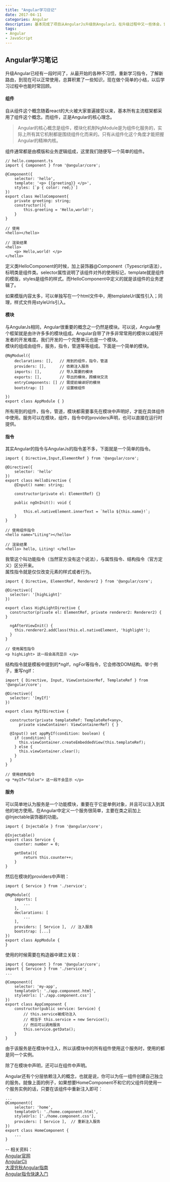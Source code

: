 ```yaml
---
title: "Angular学习日记"
date: 2017-04-11
categories: Angular
description: 基本完成了项目从AngularJs升级到Angular2。在升级过程中又一些体会，记录一下。
tags: 
- Angular
- JavaScript
---
```


## Angular学习笔记  
升级Angular已经有一段时间了，从最开始的各种不习惯，重新学习指令，了解新路由，到现在可以正常使用，总算积累了一些知识，现在做个简单的小结，以后学习过程中也能时常回顾。  
#### 组件  
自从组件这个概念随着react的大火被大家普遍接受以来，基本所有主流框架都采用了组件这个概念。而组件，正是Angular的核心理念。  
>Angular的核心概念是组件，模块化机制NgModule是为组件化服务的，实际上所有其它机制都是围绕组件化而来的。只有从组件化这个角度才能把握Angular的精神内核。  

组件通常都是由模版和业务逻辑组成，这里我们随便写一个简单的组件。  

```
// hello.component.ts 
import { Component } from '@angular/core';

@Component({              
    selector: 'hello',
    template: '<p> {{greeting}} </p>',
    styles: [`p { color: red;}`]
})
export class HelloComponent{
    private greeting: string;
    constructor(){
        this.greeting = 'Hello,world!';
    }
}

// 使用
<hello></hello>

// 渲染结果
<hello>
    <p> Hello,world! </p> 
</hello> 
```

定义类HelloComponent的时候，加上装饰器@Component（Typescript语法），标明类是组件类。selector属性说明了该组件对外的使用标记，template就是组件的模版，styles是组件的样式。而HelloComponent中定义的就是该组件的业务逻辑了。

如果模版内容太多，可以单独写在一个html文件中，用templateUrl属性引入；同理，样式文件用styleUrls引入。  

#### 模块  
与AngularJs相同，Angular很重要的概念之一仍然是模块。可以说，Angular整个框架就是由许许多多的模块组成。Angular自带了许多非常常用的模块以减轻开发者的开发难度。我们开发的一个完整单元也是一个模块。  
模块的组成由组件，服务，指令，管道等等组成。下面是一个简单的模块。

```
@NgModuel({
    declarations: [],   // 用到的组件，指令，管道
    providers: [],      // 依赖注入服务 
    imports: [],        // 导入需要的模块
    exports: [],        // 导出的模块，跨模块交流
    entryComponents: [] // 需提前编译好的模块
    bootstrap: []       // 设置根组件
    
})
export class AppModule { }
```
所有用到的组件，指令，管道，模块都需要事先在模块中声明好，才能在具体组件中使用。服务可以在模块，组件，指令中的providers声明，也可以直接在运行时提供。  

#### 指令
其实Angular的指令与AngularJs的指令差不多，下面就是一个简单的指令。

```
import { Directive,Input,ElementRef } from '@angular/core';

@Directive({
    selector: 'hello'
})
export class HelloDirective { 
    @Input() name: string;

    constructor(private el: ElementRef) {}

    public ngOnInit(): void {
        
        this.el.nativeElement.innerText = `hello ${this.name}!`;
    }
}

// 使用组件指令
<hello name="Liting"></hello>

// 渲染结果
<hello> hello, Liting! </hello>
```

我管这个叫功能指令（当然官方没有这个说法），与属性指令、结构指令（官方定义）区分开来。  
属性指令就是仅仅改变元素的样式或者行为。  

```
import { Directive, ElementRef, Renderer2 } from '@angular/core';  

@Directive({   
  selector: '[highLight]'  
})  

export class HighLightDirective {    
  constructor(private el: ElementRef, private renderer2: Renderer2) { }    
  
  ngAfterViewInit() {   
    this.renderer2.addClass(this.el.nativeElement, 'highlight');   
  }  
}

// 使用属性指令
<p highLight> 这一段会高亮显示 </p>
```

结构指令就是模板中提到的*ngIf，ngFor等指令，它会修改DOM结构。举个例子，重写ngIf：
```
import { Directive, Input, ViewContainerRef, TemplateRef } from '@angular/core';   

@Directive({   
  selector: '[myIf]'  
})  

export class MyIfDirective {    

  constructor(private templateRef: TemplateRef<any>,   
      private viewContainer: ViewContainerRef) { }   

  @Input() set appMyIf(condition: boolean) {   
    if (condition) {   
      this.viewContainer.createEmbeddedView(this.templateRef);   
    } else {   
      this.viewContainer.clear();   
    }   
  }  
}  

// 使用结构指令
<p *myIf="false"> 这一段不会显示 </p>
```


#### 服务  

可以简单地认为服务是一个功能模块，重要在于它是单例对象，并且可以注入到其他的地方使用。在Angular中定义一个服务很简单，主要在类之前加上@Injectable装饰器的功能。  

```
import { Injectable } from '@angular/core';  

@Injectable() 
export class Service {
    counter: number = 0;
    
    getData(){
        return this.counter++;
    }
}
```
然后在模块的providers中声明：  

```
import { Service } from './service';

@NgModule({
    imports: [
        ...
    ],
    declarations: [
        ...
    ],
    providers: [ Service ],  // 注入服务
    bootstrap: [...]
})
export class AppModule {
}
```
使用的时候需要在构造器中建立关联：

```
import { Component } from '@angular/core'; 
import { Service } from './service';
...

@Component({
    selector: 'my-app',
    templateUrl: './app.component.html',
    styleUrls: ['./app.component.css']
})
export class AppComponent {
    constructor(public service: Service) {
        // this.service被成功注入
        // 相当于 this.service = new Service(); 
        // 然后可以调用服务
        this.service.getData();
    }
}
```
由于该服务是在模块中注入，所以该模块中的所有组件使用这个服务时，使用的都是同一个实例。  

除了在模块中声明，还可以在组件中声明。  

Angular还有个分层依赖注入的概念，也就是说，你可以为任一组件创建自己独立的服务。就像上面的例子，如果想要HomeComponent不和它的父组件同使用一个服务实例的话，只要在该组件中重新注入即可：  

```
...
@Component({
    selector: 'home',
    templateUrl: './home.component.html',
    styleUrls: ['./home.component.css'],
    providers: [ Service ],  // 重新注入服务
})
export class HomeComponent {
    ...
}

```

--
相关资料：  
[Angular官网](https://angular.io/)  
[AngularCli](https://cli.angular.io/)  
[大漠穷秋Angular指南](https://www.youtube.com/channel/UC6cY3GTGIk4-ahaIRj7Bk-Q)  
[Angular指令快速入门](https://segmentfault.com/a/1190000009674089#articleHeader14)
